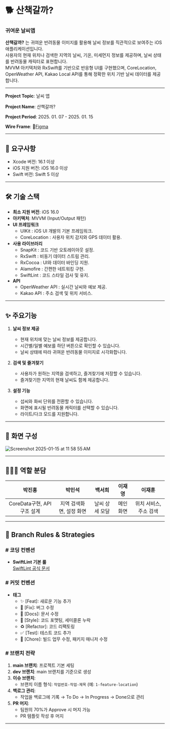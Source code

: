 # 🐕 산책갈까?
### 귀여운 날씨앱

**산책갈까?** 는 귀여운 반려동물 이미지를 활용해 날씨 정보를 직관적으로 보여주는 iOS 애플리케이션입니다.  
사용자의 현재 위치나 검색한 지역의 날씨, 기온, 미세먼지 정보를 제공하며, 날씨 상태를 반려동물 캐릭터로 표현합니다.  
MVVM 아키텍처와 RxSwift를 기반으로 반응형 UI를 구현했으며, CoreLocation, OpenWeather API, Kakao Local API를 통해 정확한 위치 기반 날씨 데이터를 제공합니다.

-----

**Project Topic**: 날씨 앱

**Project Name**: 산책갈까?

**Project Period**: 2025. 01. 07 - 2025. 01. 15

**Wire Frame**: 🔗[Figma]((https://www.figma.com/design/Nh5GgraJAG7L9YvbMuL25G/WeatherApp?node-id=0-1&p=f&t=3RmERGUyUaPmcqHg-0))

---

## 🔧 요구사항
- Xcode 버전: 16.1 이상
- iOS 지원 버전: iOS 16.0 이상
- Swift 버전: Swift 5 이상
---

## 🛠️ 기술 스택

- **최소 지원 버전**: iOS 16.0
- **아키텍처**: MVVM (Input/Output 패턴)
- **UI 프레임워크**
  -  UIKit : iOS UI 개발의 기본 프레임워크.
  -  CoreLocation : 사용자 위치 감지와 GPS 데이터 활용.
- **사용 라이브러리**
  - SnapKit : 코드 기반 오토레이아웃 설정.
  - RxSwift : 비동기 데이터 스트림 관리.
  - RxCocoa : UI와 데이터 바인딩 지원.
  - Alamofire : 간편한 네트워킹 구현.
  - SwiftLint : 코드 스타일 검사 및 유지.
- **API**
  - OpenWeather API : 실시간 날씨와 예보 제공.
  - Kakao API : 주소 검색 및 위치 서비스.

------

## ✨ 주요기능
1. **날씨 정보 제공**
   - 현재 위치에 맞는 날씨 정보를 제공합니다.
   - 시간별/일별 예보를 하단 버튼으로 확인할 수 있습니다.
   - 날씨 상태에 따라 귀여운 반려동물 이미지로 시각화합니다.

2. **검색 및 즐겨찾기**
   - 사용자가 원하는 지역을 검색하고, 즐겨찾기에 저장할 수 있습니다.
   - 즐겨찾기한 지역의 현재 날씨도 함께 제공합니다.

3. **설정 기능**
   - 섭씨와 화씨 단위를 전환할 수 있습니다.
   - 화면에 표시될 반려동물 캐릭터를 선택할 수 있습니다.
   - 라이트/다크 모드를 지원합니다.
---
## 📱 화면 구성 
![Screenshot 2025-01-15 at 11 58 55 AM](https://github.com/user-attachments/assets/0214efd3-e0f9-4f02-aba6-8b4178dca07e)

---
## 🧑🏻‍💻 역할 분담
| **박진홍** | **박민석** | **백서희** | **이재영** | **이재훈** |  
| :-: | :-: | :-: | :-: | :-: |
| CoreData구현, API 구조 설계 | 지역 검색화면, 설정 화면 | 날씨 상세 모달 | 메인 화면 | 위치 서비스, 주소 검색 | 

---
##  🌴 Branch Rules & Strategies
### # **코딩 컨벤션**
- **SwiftLint 기본 룰**  
  [SwiftLint 공식 문서](https://github.com/realm/SwiftLint/blob/main/README_KR.md)
### # **커밋 컨벤션**
- **태그**
    - ✨ [Feat]: 새로운 기능 추가
    - 🐝 [Fix]: 버그 수정
    - 📝 [Docs]: 문서 수정
    - 💄 [Style]: 코드 포맷팅, 세미콜론 누락
    - ♻️ [Refactor]: 코드 리팩토링
    - ✅ [Test]: 테스트 코드 추가
    - 🎨 [Chore]: 빌드 업무 수정, 패키지 매니저 수정
### # **브랜치 전략**
1. **main 브랜치**: 프로젝트 기본 세팅
2. **dev 브랜치**: main 브랜치를 기준으로 생성
3. **이슈 브랜치**:  
   - 브랜치 이름 형식: `작업번호-작업-제목` (예: `1-feature-location`)
4. **백로그 관리**:
   - 작업을 백로그에 기록 → To Do → In Progress → Done으로 관리
5. **PR 머지**:
   - 팀원의 70%가 Approve 시 머지 가능
   - PR 템플릿 작성 후 머지
---

